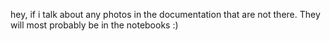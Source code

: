 hey, if i talk about any photos in the documentation that are not there. They will most probably be in the notebooks  :)
